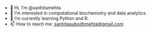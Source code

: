 - 👋 Hi, I’m @sanhitamehta
- 👀 I’m interested in computational biochemistry and data analytics.
- 🌱 I’m currently learning Python and R.
- 📫 How to reach me: sanhitasubodhmehta@gmail.com

<!---
sanhitamehta/sanhitamehta is a ✨ special ✨ repository because its `README.md` (this file) appears on your GitHub profile.
You can click the Preview link to take a look at your changes.
--->
